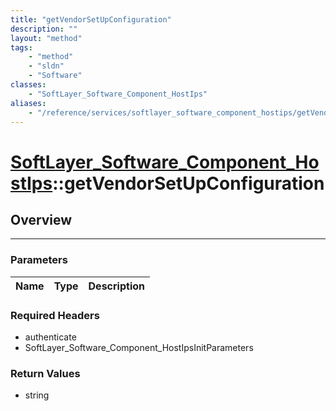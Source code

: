 ```yaml
---
title: "getVendorSetUpConfiguration"
description: ""
layout: "method"
tags:
    - "method"
    - "sldn"
    - "Software"
classes:
    - "SoftLayer_Software_Component_HostIps"
aliases:
    - "/reference/services/softlayer_software_component_hostips/getVendorSetUpConfiguration"
---
```

# [SoftLayer_Software_Component_HostIps](/reference/services/SoftLayer_Software_Component_HostIps)::getVendorSetUpConfiguration





## Overview 


-----

### Parameters 
|Name | Type | Description |
| --- | --- | --- |


### Required Headers
* authenticate
* SoftLayer_Software_Component_HostIpsInitParameters


### Return Values
* string




